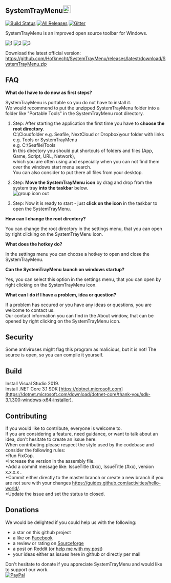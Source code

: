 SystemTrayMenu<img src="https://raw.githubusercontent.com/Hofknecht/SystemTrayMenu/master/Resources/SystemTrayMenu.ico" alt="Trulli" width="24" height="24">  
------------------
[![Build Status](https://dev.azure.com/MarkusHofknecht/SystemTrayMenu/_apis/build/status/Hofknecht.SystemTrayMenu?branchName=master)](https://dev.azure.com/MarkusHofknecht/SystemTrayMenu/_build)
[![All Releases](https://img.shields.io/github/downloads/Hofknecht/SystemTrayMenu/total.svg)](https://github.com/Hofknecht/SystemTrayMenu/releases)
[![Gitter](https://badges.gitter.im/SystemTrayMenu/community.svg)](https://gitter.im/SystemTrayMenu/community?utm_source=badge&utm_medium=badge&utm_campaign=pr-badge)

SystemTrayMenu is an improved open source toolbar for Windows.

![1](https://user-images.githubusercontent.com/52528841/83351457-61139b80-a344-11ea-9b20-343ad372bb1b.gif)
![2](https://user-images.githubusercontent.com/52528841/83351459-640e8c00-a344-11ea-8735-164185090dcd.gif)
![3](https://user-images.githubusercontent.com/52528841/83351460-6670e600-a344-11ea-80e9-e707cf1a9dc0.gif)

Download the latest official version:  
https://github.com/Hofknecht/SystemTrayMenu/releases/latest/download/SystemTrayMenu.zip
  

FAQ
------------------

**What do I have to do now as first steps?**  
  
SystemTrayMenu is portable so you do not have to install it.  
We would recommend to put the unzipped SystemTrayMenu folder into a folder like "Portable Tools" in the SystemTrayMenu root directory.  
  
1. Step: After starting the application the first time you have to **choose the root directory**.  
C:\Cloudfolder e.g. Seafile, NextCloud or Dropbox\your folder with links e.g. Tools or SystemTrayMenu  
e.g. C:\Seafile\Tools  
In this directory you should put shortcuts of folders and files (App, Game, Script, URL, Network),  
which you are often using and especially when you can not find them over the windows start menu search.  
You can also consider to put there all files from your desktop.  

2. Step: **Move the SystemTrayMenu icon** by drag and drop from the system tray **into the taskbar** below.  
![group icon out](https://user-images.githubusercontent.com/52528841/83349567-1ab74000-a336-11ea-8676-3db33615a57a.gif)

3. Step: Now it is ready to start - just **click on the icon** in the taskbar to open the SystemTrayMenu. 

**How can I change the root directory?**

You can change the root directory in the settings menu, that you can open by right clicking on the SystemTrayMenu icon.  

**What does the hotkey do?**

In the settings menu you can choose a hotkey to open and close the SystemTrayMenu.  

**Can the SystemTrayMenu launch on windows startup?**

Yes, you can select this option in the settings menu, that you can open by right clicking on the SystemTrayMenu icon.  

**What can I do if I have a problem, idea or question?**

If a problem has occured or you have any ideas or questions, you are welcome to contact us.  
Our contact information you can find in the About window, that can be opened by right clicking on the SystemTrayMenu icon.   


Security
------------------

Some antiviruses might flag this program as malicious, but it is not! The source is open, so you can compile it yourself.  


Build
------------------

Install Visual Studio 2019.  
Install .NET Core 3.1 SDK [https://dotnet.microsoft.com](https://dotnet.microsoft.com/download/dotnet-core/thank-you/sdk-3.1.300-windows-x64-installer).

Contributing
------------------

If you would like to contribute, everyone is welcome to.  
If you are considering a feature, need guidance, or want to talk about an idea, don't hesitate to create an issue here.  
When contributing please respect the style used by the codebase and consider the following rules:  
*Run FixCop.  
*Increase the version in the assembly file.  
*Add a commit message like: IssueTitle (#xx), IssueTitle (#xx), version x.x.x.x .  
*Commit either directly to the master branch or create a new branch if you are not sure with your changes 
https://guides.github.com/activities/hello-world/.  
*Update the issue and set the status to closed.  

Donations
------------------

We would be delighted if you could help us with the following:
* a star on this github project
* a like on [Facebook](https://www.facebook.com/Systemtraymenu-114069060335483)
* a review or rating on [Sourceforge](https://sourceforge.net/projects/systemtraymenu/)
* a post on Reddit (or [help me with my post](https://www.reddit.com/user/Equeslibertatis/comments/gz3uam/systemtraymenu/))
* your ideas either as issues here in github or directly per mail

Don't hesitate to donate if you appreciate SystemTrayMenu and would like to support our work.  
[![PayPal](https://www.paypalobjects.com/webstatic/de_DE/i/de-pp-logo-100px.png)](https://www.paypal.com/cgi-bin/webscr?cmd=_s-xclick&hosted_button_id=Y9W6H5HXQPPUQ&source=url)

